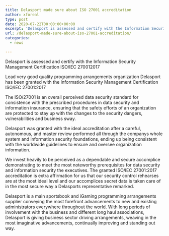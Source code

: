 ```yaml
---
title: Delasport made sure about ISO 27001 accreditation
author: xforeal 
type: post
date: 2020-07-22T00:00:00+00:00
excerpt: 'Delasport is assessed and certify with the Information Security Management Certification ISO/IEC 270012017Lead top of the line programming arrangements organization Delasport has been granted with the Information Security Management Certification ISO/IEC 27001:2017The ISO/27001 is an overall perceived data security standard for consistence with the prescribed procedures in data security and information assurance, ensuring that the safety efforts of an organization are protected to stay up with the adjustments to the security dangers, vulnerabilities and business impact '
url: /delasport-made-sure-about-iso-27001-accreditation/
categories:
  - news

---
```

Delasport is assessed and certify with the Information Security Management Certification ISO/IEC 270012017 

Lead very good quality programming arrangements organization Delasport has been granted with the Information Security Management Certification ISO/IEC 27001:2017 

The ISO/27001 is an overall perceived data security standard for consistence with the prescribed procedures in data security and information insurance, ensuring that the safety efforts of an organization are protected to stay up with the changes to the security dangers, vulnerabilities and business sway. 

Delasport was granted with the ideal accreditation after a careful, autonomous, and master review performed all through the companys whole system and information security foundations, ending up being consistent with the worldwide guidelines to ensure and oversee organization information. 

We invest heavily to be perceived as a dependable and secure accomplice demonstrating to meet the most noteworthy prerequisites for data security and information security the executives. The granted ISO/IEC 27001:2017 accreditation is extra affirmation for us that our security control rehearses are at the most ideal level and our accomplices secret data is taken care of in the most secure way a Delasports representative remarked. 

Delasport is a main sportsbook and iGaming programming arrangements supplier conveying the most forefront advancements to new and existing administrators everywhere throughout the world. With long periods of involvement with the business and different long haul associations, Delasport is giving business sector driving arrangements, weaving in the most imaginative advancements, continually improving and standing out way.